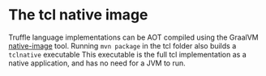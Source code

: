 # The tcl native image

Truffle language implementations can be AOT compiled using the GraalVM
[native-image](https://www.graalvm.org/docs/reference-manual/aot-compilation/)
tool.  Running `mvn package` in the tcl folder also builds a
`tclnative` executable This executable is the full tcl
implementation as a native application, and has no need for a JVM to run.

